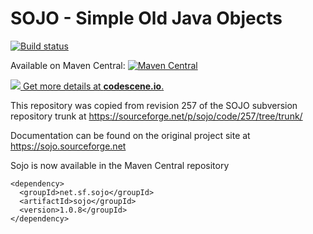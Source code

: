 SOJO - Simple Old Java Objects
==============================
[![Build status](https://github.com/github/maddingo/sojo/actions/workflows/maven.yml/badge.svg)](https://github.com/maddingo/sojo/actions)


Available on Maven Central: [![Maven Central](https://img.shields.io/maven-central/v/net.sf.sojo/sojo.svg?style=plastic)](http://search.maven.org/#search%7Cga%7C1%7Ca%3A%22sojo%22%20g%3A%22net.sf.sojo%22)

[![](https://codescene.io/projects/3650/status.svg) Get more details at **codescene.io**.](https://codescene.io/projects/3650/jobs/latest-successful/results)

This repository was copied from revision 257 of the SOJO subversion repository trunk 
at https://sourceforge.net/p/sojo/code/257/tree/trunk/

Documentation can be found on the original project site at https://sojo.sourceforge.net 

Sojo is now available in the Maven Central repository

    <dependency>
      <groupId>net.sf.sojo</groupId>
      <artifactId>sojo</groupId>
      <version>1.0.8</groupId>
    </dependency>
